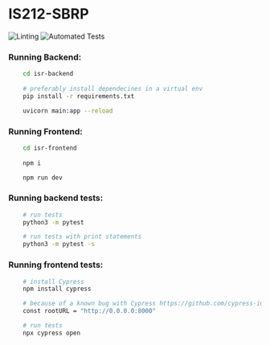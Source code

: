 # IS212-SBRP

![Linting](https://github.com/SPM-G8-T8/group-project/actions/workflows/pylint.yml/badge.svg)
![Automated Tests](https://github.com/SPM-G8-T8/group-project/actions/workflows/pytest.yml/badge.svg)

### Running Backend:
``` bash
    cd isr-backend 
    
    # preferably install dependecines in a virtual env
    pip install -r requirements.txt

    uvicorn main:app --reload  
```

### Running Frontend:
``` bash
    cd isr-frontend
    
    npm i

    npm run dev
```


### Running backend tests:
``` bash
    # run tests
    python3 -m pytest 

    # run tests with print statements
    python3 -m pytest -s
```

### Running frontend tests:
``` bash
    # install Cypress
    npm install cypress

    # because of a known bug with Cypress https://github.com/cypress-io/cypress/issues/5895, Cypress cannot connect to localhost backend links, so go to api.js (isr-frontend > src > api > api.js) and change the rootURL to:
    const rootURL = "http://0.0.0.0:8000"

    # run tests
    npx cypress open
```